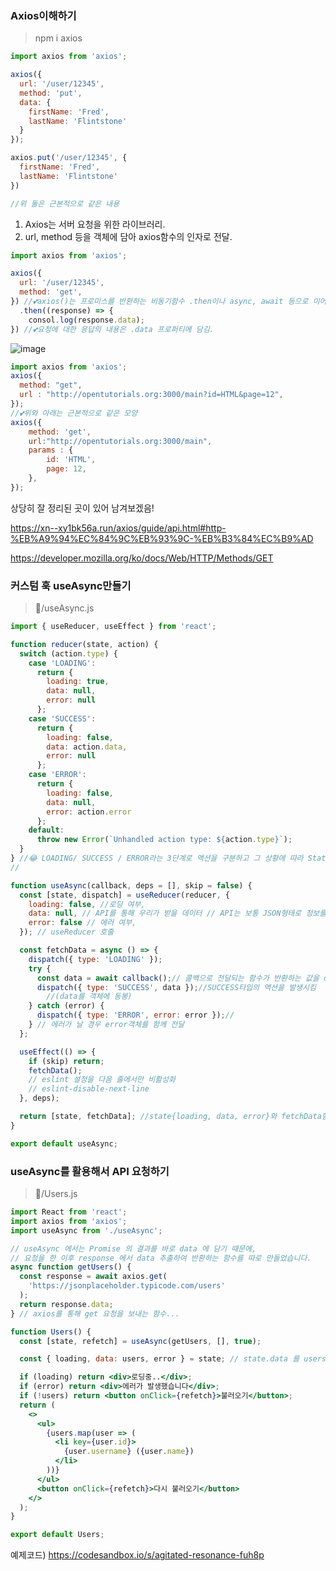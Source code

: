 ### Axios이해하기



> npm i axios





```javascript
import axios from 'axios';

axios({
  url: '/user/12345',
  method: 'put',
  data: {
    firstName: 'Fred',
    lastName: 'Flintstone'
  }
});

axios.put('/user/12345', {
  firstName: 'Fred',
  lastName: 'Flintstone'
})

//위 둘은 근본적으로 같은 내용

```

1. Axios는 서버 요청을 위한 라이브러리.
2. url, method 등을 객체에 담아 axios함수의 인자로 전달.

```javascript
import axios from 'axios';

axios({
  url: '/user/12345',
  method: 'get',
}) //💕axios()는 프로미스를 반환하는 비동기함수 .then이나 async, await 등으로 이어 갈 수 있음
  .then((response) => {
    consol.log(response.data);
}) //💕요청에 대한 응답의 내용은 .data 프로퍼티에 담김.
```



![image](https://user-images.githubusercontent.com/75282888/114001115-98bd6f00-9896-11eb-8fcc-a2cd6352f0ba.png)


```javascript
import axios from 'axios';
axios({
  method: "get",
  url : "http://opentutorials.org:3000/main?id=HTML&page=12",
});
//💕위와 아래는 근본적으로 같은 모양
axios({
    method: 'get',
    url:"http://opentutorials.org:3000/main",
    params : {
        id: 'HTML',
        page: 12,
    },
});


```



상당히 잘 정리된 곳이 있어 남겨보겠음!

https://xn--xy1bk56a.run/axios/guide/api.html#http-%EB%A9%94%EC%84%9C%EB%93%9C-%EB%B3%84%EC%B9%AD

https://developer.mozilla.org/ko/docs/Web/HTTP/Methods/GET



### 커스텀 훅 useAsync만들기

> 📂/useAsync.js

```jsx
import { useReducer, useEffect } from 'react';

function reducer(state, action) {
  switch (action.type) {
    case 'LOADING':
      return {
        loading: true,
        data: null,
        error: null
      };
    case 'SUCCESS':
      return {
        loading: false,
        data: action.data,
        error: null
      };
    case 'ERROR':
      return {
        loading: false,
        data: null,
        error: action.error
      };
    default:
      throw new Error(`Unhandled action type: ${action.type}`);
  }
} //😂 LOADING/ SUCCESS / ERROR라는 3단계로 액션을 구분하고 그 상황에 따라 State를 변경함.
// 

function useAsync(callback, deps = [], skip = false) {
  const [state, dispatch] = useReducer(reducer, {
    loading: false, //로딩 여부,
    data: null, // API를 통해 우리가 받을 데이터 // API는 보통 JSON형태로 정보를 주고 받음!,
    error: false // 에러 여부,
  }); // useReducer 호출

  const fetchData = async () => {
    dispatch({ type: 'LOADING' });
    try {
      const data = await callback();// 콜백으로 전달되는 함수가 반환하는 값을 data에 담고
      dispatch({ type: 'SUCCESS', data });//SUCCESS타입의 액션을 발생시킴 
        //(data를 객체에 동봉) 
    } catch (error) {
      dispatch({ type: 'ERROR', error: error });//
    } // 에러가 날 경우 error객체를 함께 전달 
  };

  useEffect(() => {
    if (skip) return;
    fetchData();
    // eslint 설정을 다음 줄에서만 비활성화
    // eslint-disable-next-line
  }, deps);

  return [state, fetchData]; //state{loading, data, error}와 fetchData함수를 반환
}

export default useAsync;

```



### useAsync를 활용해서 API 요청하기

>  📂/Users.js

```jsx
import React from 'react';
import axios from 'axios';
import useAsync from './useAsync';

// useAsync 에서는 Promise 의 결과를 바로 data 에 담기 때문에,
// 요청을 한 이후 response 에서 data 추출하여 반환하는 함수를 따로 만들었습니다.
async function getUsers() {
  const response = await axios.get(
    'https://jsonplaceholder.typicode.com/users'
  );
  return response.data;
} // axios를 통해 get 요청을 보내는 함수...

function Users() {
  const [state, refetch] = useAsync(getUsers, [], true);

  const { loading, data: users, error } = state; // state.data 를 users 키워드로 조회

  if (loading) return <div>로딩중..</div>;
  if (error) return <div>에러가 발생했습니다</div>;
  if (!users) return <button onClick={refetch}>불러오기</button>;
  return (
    <>
      <ul>
        {users.map(user => (
          <li key={user.id}>
            {user.username} ({user.name})
          </li>
        ))}
      </ul>
      <button onClick={refetch}>다시 불러오기</button>
    </>
  );
}

export default Users;
```



예제코드) https://codesandbox.io/s/agitated-resonance-fuh8p

